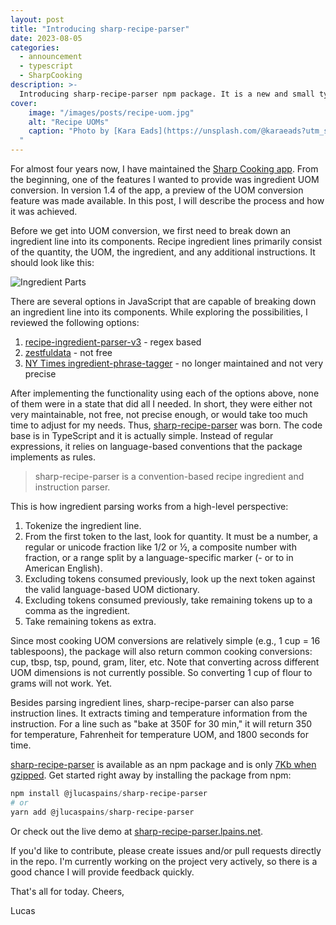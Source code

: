 ```yaml
---
layout: post
title: "Introducing sharp-recipe-parser"
date: 2023-08-05
categories:
  - announcement
  - typescript
  - SharpCooking
description: >- 
  Introducing sharp-recipe-parser npm package. It is a new and small typescript package to extract information from recipe ingredient and instruction lines.
cover:
    image: "/images/posts/recipe-uom.jpg"
    alt: "Recipe UOMs"
    caption: "Photo by [Kara Eads](https://unsplash.com/@karaeads?utm_source=unsplash&utm_medium=referral&utm_content=creditCopyText) on [Unsplash](https://unsplash.com/photos/AemWnTSPxoE?utm_source=unsplash&utm_medium=referral&utm_content=creditCopyText)
  "
---
```


For almost four years now, I have maintained the [Sharp Cooking app](<https://sharpcooking.lpains.net>). From the beginning, one of the features I wanted to provide was ingredient UOM conversion. In version 1.4 of the app, a preview of the UOM conversion feature was made available. In this post, I will describe the process and how it was achieved.

Before we get into UOM conversion, we first need to break down an ingredient line into its components. Recipe ingredient lines primarily consist of the quantity, the UOM, the ingredient, and any additional instructions. It should look like this:

![Ingredient Parts](/images/posts/ingredientParts.png)

There are several options in JavaScript that are capable of breaking down an ingredient line into its components. While exploring the possibilities, I reviewed the following options:

1. [recipe-ingredient-parser-v3](<https://www.npmjs.com/package/recipe-ingredient-parser-v3>) - regex based
2. [zestfuldata](<https://zestfuldata.com/>) - not free
3. [NY Times ingredient-phrase-tagger](<https://github.com/nytimes/ingredient-phrase-tagger>) - no longer maintained and not very precise

After implementing the functionality using each of the options above, none of them were in a state that did all I needed. In short, they were either not very maintainable, not free, not precise enough, or would take too much time to adjust for my needs. Thus, [sharp-recipe-parser](<https://github.com/jlucaspains/sharp-recipe-parser>) was born. The code base is in TypeScript and it is actually simple. Instead of regular expressions, it relies on language-based conventions that the package implements as rules.

> sharp-recipe-parser is a convention-based recipe ingredient and instruction parser.

This is how ingredient parsing works from a high-level perspective:

1. Tokenize the ingredient line.
2. From the first token to the last, look for quantity. It must be a number, a regular or unicode fraction like 1/2 or ½, a composite number with fraction, or a range split by a language-specific marker (- or to in American English).
3. Excluding tokens consumed previously, look up the next token against the valid language-based UOM dictionary.
4. Excluding tokens consumed previously, take remaining tokens up to a comma as the ingredient.
5. Take remaining tokens as extra.

Since most cooking UOM conversions are relatively simple (e.g., 1 cup = 16 tablespoons), the package will also return common cooking conversions: cup, tbsp, tsp, pound, gram, liter, etc. Note that converting across different UOM dimensions is not currently possible. So converting 1 cup of flour to grams will not work. Yet.

Besides parsing ingredient lines, sharp-recipe-parser can also parse instruction lines. It extracts timing and temperature information from the instruction. For a line such as "bake at 350F for 30 min," it will return 350 for temperature, Fahrenheit for temperature UOM, and 1800 seconds for time.

[sharp-recipe-parser](<https://www.npmjs.com/package/@jlucaspains/sharp-recipe-parser>) is available as an npm package and is only [7Kb when gzipped](<https://bundlephobia.com/package/@jlucaspains/sharp-recipe-parser@1.0.0-beta10>). Get started right away by installing the package from npm:

```powershell
npm install @jlucaspains/sharp-recipe-parser
# or
yarn add @jlucaspains/sharp-recipe-parser
```

Or check out the live demo at [sharp-recipe-parser.lpains.net](https://sharp-recipe-parser.lpains.net/).

If you'd like to contribute, please create issues and/or pull requests directly in the repo. I'm currently working on the project very actively, so there is a good chance I will provide feedback quickly.

That's all for today. Cheers,

Lucas